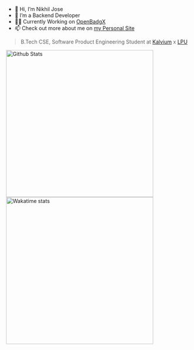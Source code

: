 - 👋 Hi, I’m Nikhil Jose
- 👀 I’m a Backend Developer
- 👷‍♂️ Currently Working on [OpenBadgX](https://github.com/kalviumcommunity/openbadgx)
- 📫 Check out more about me on [my Personal Site](https://nikjos.in)

>B.Tech CSE, Software Product Engineering Student at [Kalvium](https://kalvium.com/) x [LPU](https://www.lpu.in/hons/kalvi.php)
<!-- 
<table >
<tr>
 <td> -->
<img src="https://github-readme-stats.vercel.app/api?username=nikiljos&count_private=true&include_all_commits=true" alt="Github Stats" width="400px">
<!--  </td><td> -->
<img src="https://github-readme-stats.vercel.app/api/wakatime?username=nikiljos&layout=compact&langs_count=20" alt="Wakatime stats" width="400px">
<!--  </td>
</tr></table> -->
